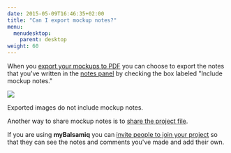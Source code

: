 ```yaml
---
date: 2015-05-09T16:46:35+02:00
title: "Can I export mockup notes?"
menu:
  menudesktop:
    parent: desktop
weight: 60
---
```

When you [export your mockups to PDF](https://docs.balsamiq.com/desktop/exporting/#exporting-to-pdf) you can choose to export the notes that you've written in the [notes panel](https://docs.balsamiq.com/desktop/intro/#notes) by checking the box labeled "Include mockup notes."

![](https://media.balsamiq.com/img/support/docs/m4d/b3/export-mockup-notes.png)

Exported images do not include mockup notes.

Another way to share mockup notes is to [share the project file](/desktop/sharing/#share-balsamiq-files).

If you are using **myBalsamiq** you can [invite people to join your project](https://docs.balsamiq.com/mybalsamiq/sharing/#make-them-a-project-member) so that they can see the notes and comments you've made and add their own.
